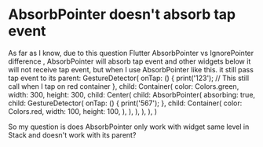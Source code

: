 
# AbsorbPointer doesn't absorb tap event

As far as I know, due to this question Flutter AbsorbPointer vs IgnorePointer difference , AbsorbPointer will absorb tap event and other widgets below it will not receive tap event, but when I use AbsorbPointer like this. it still pass tap event to its parent:
GestureDetector(
      onTap: () {
        print('123'); // This still call when I tap on red container
      },
      child: Container(
        color: Colors.green,
        width: 300,
        height: 300,
        child: Center(
          child: AbsorbPointer(
            absorbing: true,
            child: GestureDetector(
              onTap: () {
                print('567');
              },
              child: Container(
                color: Colors.red,
                width: 100,
                height: 100,
              ),
            ),
          ),
        ),
      ),
    )

So my question is does AbsorbPointer only work with widget same level in Stack and doesn't work with its parent?

        